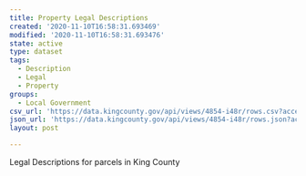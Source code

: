 ```yaml
---
title: Property Legal Descriptions
created: '2020-11-10T16:58:31.693469'
modified: '2020-11-10T16:58:31.693476'
state: active
type: dataset
tags:
  - Description
  - Legal
  - Property
groups:
  - Local Government
csv_url: 'https://data.kingcounty.gov/api/views/4854-i48r/rows.csv?accessType=DOWNLOAD'
json_url: 'https://data.kingcounty.gov/api/views/4854-i48r/rows.json?accessType=DOWNLOAD'
layout: post

---
```

Legal Descriptions for parcels in King County
